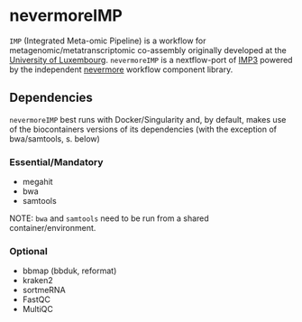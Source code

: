 nevermoreIMP
============

`IMP` (Integrated Meta-omic Pipeline) is a workflow for metagenomic/metatranscriptomic co-assembly originally developed at the [University of Luxembourg](https://git-r3lab.uni.lu/IMP/IMP). `nevermoreIMP` is a nextflow-port of [IMP3](https://git-r3lab.uni.lu/IMP/imp3) powered by the independent [nevermore](https://github.com/cschu/nevermore) workflow component library.


Dependencies
------------

`nevermoreIMP` best runs with Docker/Singularity and, by default, makes use of the biocontainers versions of its dependencies (with the exception of bwa/samtools, s. below)

### Essential/Mandatory

* megahit
* bwa
* samtools

NOTE: `bwa` and `samtools` need to be run from a shared container/environment.

### Optional

* bbmap (bbduk, reformat)
* kraken2
* sortmeRNA
* FastQC
* MultiQC




